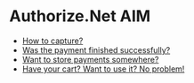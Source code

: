 # Authorize.Net AIM

* [How to capture?](how-to-capture.md)
* [Was the payment finished successfully?](was-the-payment-finished-successfully.md)
* [Want to store payments somewhere?](want-to-store-payments-somewhere.md)
* [Have your cart? Want to use it? No problem!](have-your-cart-want-to-use-it-no-problem.md)
